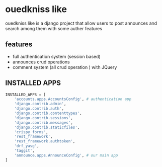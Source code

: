 
# ouedkniss like
ouedkniss like is a django project that allow users to post announces and search among them with some auther features


## features
- full authentication system (session based) 
- announces crud operations
- comment system (all crud operation ) with JQuery 


## INSTALLED APPS 

```python
INSTALLED_APPS = [
    'accounts.apps.AccountsConfig', # authentication app
    'django.contrib.admin',
    'django.contrib.auth',
    'django.contrib.contenttypes',
    'django.contrib.sessions',
    'django.contrib.messages',
    'django.contrib.staticfiles',
    'crispy_forms',
    'rest_framework',
    'rest_framework.authtoken',
    'drf_yasg',
    'taggit',
    'announce.apps.AnnounceConfig', # our main app
]
```


